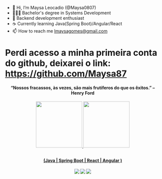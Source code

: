 - 👋 Hi, I’m Maysa Leocadio (@Maysa0807)
- 👩🏻‍🎓 Bachelor's degree in Systems Development 
- 👀 Backend development enthusiast
- ☕️ Currently learning Java(Spring Boot)/Angular/React
- 📫 How to reach me lmaysagomes@gmail.com

# Perdi acesso a minha primeira conta do github, deixarei o link: https://github.com/Maysa87

<h4 align="center">“Nossos fracassos, às vezes, são mais frutíferos do que os êxitos.” – Henry Ford
<h4/>
 
 <div align="center">
  <a href="https://github.com/Maysa0807">
  <img height="150em" src="https://github-readme-stats.vercel.app/api?username=Maysa87&show_icons=true&theme=github_dark&include_all_commits=true&count_private=true"/>
  <img height="150em" src="https://github-readme-stats.vercel.app/api/top-langs/?username=Maysa87&layout=compact&theme=github_dark"/>
</div>
   
  ##
  
  <h4 align="center">(Java | Spring Boot | React | Angular )
<h4/>

<div align="center"> 
  <a href = "mailto:lmaysagomes@gmail.com"><img src="https://img.shields.io/badge/Gmail-D14836?style=for-the-badge&logo=gmail&logoColor=white" target="_blank"></a>
  <a href="https://www.linkedin.com/in/maysa-leocadio-b8aa6a266/" target="_blank"><img src="https://img.shields.io/badge/-LinkedIn-%230077B5?style=for-the-badge&logo=linkedin&logoColor=white" target="_blank"></a>
  <a href="https://medium.com/@DevBackAgain" target="_blank"><img src="https://img.shields.io/badge/Medium-12100E?style=for-the-badge&logo=medium&logoColor=white" target="_blank"></a>
</div>

